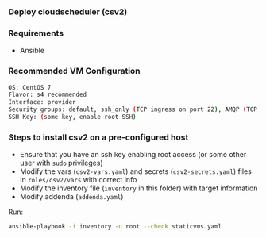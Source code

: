 ### Deploy cloudscheduler (csv2)

### Requirements

- Ansible

### Recommended VM Configuration

```sh
OS: CentOS 7
Flavor: s4 recommended
Interface: provider
Security groups: default, ssh_only (TCP ingress on port 22), AMQP (TCP ingress on port 15671)
SSH Key: (some key, enable root SSH)
```

### Steps to install csv2 on a pre-configured host

- Ensure that you have an ssh key enabling root access (or some other user with `sudo` privileges)
- Modify the vars (`csv2-vars.yaml`) and secrets (`csv2-secrets.yaml`) files in `roles/csv2/vars` with correct info
- Modify the inventory file (`inventory` in this folder) with target information
- Modify addenda (`addenda.yaml`)

Run:

```sh
ansible-playbook -i inventory -u root --check staticvms.yaml
```


